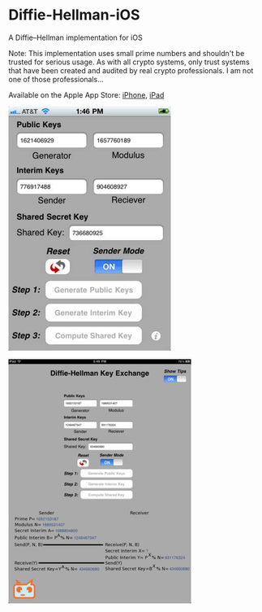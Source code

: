 Diffie-Hellman-iOS
==================

A Diffie–Hellman implementation for iOS

Note: This implementation uses small prime numbers and shouldn't be trusted for serious usage.  As with all crypto systems, only trust systems that have been created and audited by real crypto professionals.  I am not one of those professionals...

Available on the Apple App Store: [iPhone](https://itunes.apple.com/us/app/diffie-hellman/id464586564?mt=8), [iPad](https://itunes.apple.com/us/app/diffie-hellman-for-ipad/id464591473?mt=8)

![iPhone Screenshot](./screenshot.jpg)

![iPad Screenshot](./screenshot-ipad.jpg)
